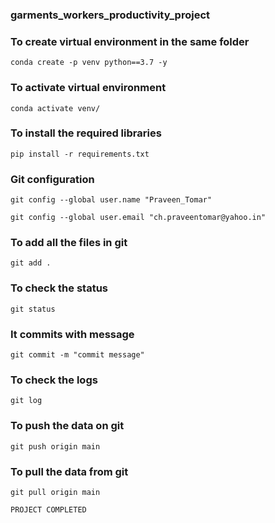 ### garments_workers_productivity_project

### To create virtual environment in the same folder 

```
conda create -p venv python==3.7 -y   
```

### To activate virtual environment
```
conda activate venv/
```

### To install the required libraries
```
pip install -r requirements.txt
```

### Git configuration
```
git config --global user.name "Praveen_Tomar"
```

```
git config --global user.email "ch.praveentomar@yahoo.in"
```
### To add all the files in git
```
git add .
```
### To check the status
```
git status
```
### It commits with message
```
git commit -m "commit message"
```
### To check the logs
```
git log
```
### To push the data on git
```
git push origin main
```
### To pull the data from git
```
git pull origin main
```

```
PROJECT COMPLETED
```